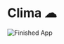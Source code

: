 # Clima ☁


![Finished App](https://github.com/londonappbrewery/Images/blob/master/clima-demo.gif)


